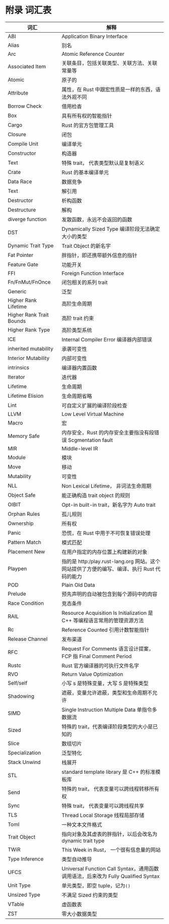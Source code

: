 # 附录 词汇表

| 词汇  | 解释 |
| ----------- | ----------- |
| ABI                        | Application Binary Interface       |
| Alias                      | 别名                                        |
| Arc                        | Atomic Reference Counter                  |
| Associated Item            | 关联条目，包括关联类型、关联方法、关联常量等       |
| Atomic                     | 原子的  |
| Attribute                  | 属性，在 Rust 中跟宏性质是一样的东西，语法外观不同  |
| Borrow Check               | 借用检杳  |
| Box                        | 具有所有权的智能指针  |
| Cargo                      | Rust 的官方包管理工具  |
| Closure                    | 闭包  |
| Compile Unit               | 编译单元  |
| Constructor                | 构造器  |
| Text                       | 特殊 trait， 代表类型默认是复制语义  |
| Crate                      | Rust 的基本编译单元  |
| Data Race                  | 数据竞争  |
| Text                       | 解引用  |
| Destructor                 | 析构函数  |
| Destructure                | 解构  |
| diverge function           | 发散函数，永远不会返回的函数  |
| DST                        | Dynamically Sized Type 编译阶段无法确定大小的类型 |
| Dynamic Trait Type         | Trait Object 的新名宇 |
| Fat Pointer                | 胖指针，即还携带额外信息的指针  |
| Feature Gate               | 功能开关              |
| FFI                        | Foreign Function Interface  |
| Fn/FnMut/FnOnce            | 闭包相关的系列 trait  |
|  Generic                   | 泛型            |
|  Higher Rank Lifetime      | 高阶生命周期        |
|  Higher Rank Trait Bounds  | 高阶 trait 约束  |
|  Higher Rank Type          | 高阶类型系统        |
|  ICE                       | Internal Compiler Error 编译器内部错误  |
|  inherited mutability      | 承袭可变性        |
|  Interior Mutability       | 内部可变性         |
|  intrinsics                | 编译器内置函数 |
|  Iterator                  | 迭代器              |
|  Lifetime                  | 生命周期             |
|  Lifetime Elision          |  生命周期省略  |
|  Lint                      | 可自定义扩展的编译阶段检查  |
|  LLVM                      |  Low Level Virtual Machine  |
|  Macro                     |  宏  |
|  Memory Safe               | 内存安全，Rust 的内存安全主要指没有段错误 Scgmentation fault  |
|  MIR                       |  Middle-level IR      |
|  Module                    | 模块  |
|  Move                      |  移动  |
|  Mutability                | 可变性  |
|  NLL                       |  Non Lexical Lifetime， 非词法生命周期  |
|  Object Safe               | 能正确构造 trait object 的规则  |
|  OIBIT                     | Opt-in built-in trait，新名字为 Auto trait  |
|  Orphan Rules              | 孤儿规则  |
|  Ownership                 |  所有权 |
|  Panic                     |  恐慌，在 Rust 中用于不可恢复错误处理 |
|  Pattern Match             |  模式匹配 |
|  Placement New             | 在用户指定的内存位置上构建新的对象  |
|  Playpen                   | 指的是 http:/play.rust-lang.org 网站。这个网站提供了方便的编写、编译、执行 Rust 代码的能力 |
|  POD                       | Plain Old Data   |
|  Prelude                   | 预先声明的自动被包含到每个源码中的肉容  |
|  Race Condition            |  竞态条件     |
|  RAIL                      |  Resource Acquisition Is Initialization 是 C++ 等编程语言常用的管理资源方法  |
|  Rc                        | Reference Counted 引用计数智能指针  |
|  Release Channel           | 发布渠道  |
|  RFC                       |  Request For Comments 语言设计提案，FCP 指 Final Comment Period |
|  Rustc                     |  Rust 官方编译器的可执行文件名字   |
|  RVO                       |  Return Value Optimization    |
|  Self/self                 | 小写 s 是特殊变量，大写 S 是特殊类型 |
| Shadowing                  |  遮蔽，变量允许遮蔽，类型和生命周期不允许
|  SIMD                      |  Single Instruction Multiple Data 单指令多数据流
|  Sized                     | 特殊的 trait，代表编译阶段类型的大小是已知的
|  Slice                     | 数组切片
|  Specialization            | 泛型特化
|  Stack Unwind              | 栈展开
|  STL                       |  standard template library 是 C++ 的标准模板库
|  Send                      |  特殊的 trait， 代表变量可以跨线程转移所有权
|  Sync                      |  特殊 trait， 代表变量可以跨线程共享
|  TLS                       |  Thread Local Storage 线程局部存储
|  Toml                      |  一种文本文件格式
|  Trait Object              |  指向对象及其虚表的胖指针，以后会改名为 dynamic trait type
|  TWiR                      |  This Week in Rust， 一个很有信息量的网站
|  Type Inference            |  类型自动推导
|  UFCS                      |  Universal Function Call Syntax，通用函数调用语法，后来改为 Fully Qualified Syntax
|  Unit Type                 |  单元类型，即空 tuple，记为`()`
|  Unsized Type              |  不满足 Sized 约束的类型
|  VTable                    |  虚函数表
|  ZST                       |  零大小数据类型
